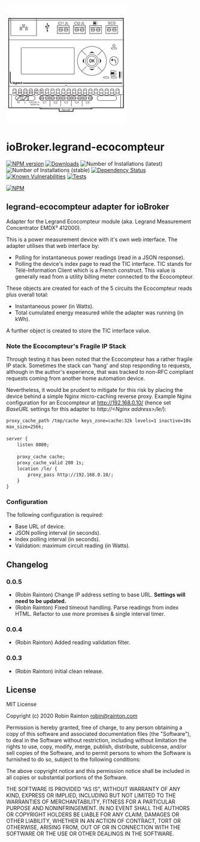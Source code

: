 ![Logo](admin/legrand-ecocompteur.png)
# ioBroker.legrand-ecocompteur

[![NPM version](http://img.shields.io/npm/v/iobroker.legrand-ecocompteur.svg)](https://www.npmjs.com/package/iobroker.legrand-ecocompteur)
[![Downloads](https://img.shields.io/npm/dm/iobroker.legrand-ecocompteur.svg)](https://www.npmjs.com/package/iobroker.legrand-ecocompteur)
![Number of Installations (latest)](http://iobroker.live/badges/legrand-ecocompteur-installed.svg)
![Number of Installations (stable)](http://iobroker.live/badges/legrand-ecocompteur-stable.svg)
[![Dependency Status](https://img.shields.io/david/raintonr/iobroker.legrand-ecocompteur.svg)](https://david-dm.org/raintonr/iobroker.legrand-ecocompteur)
[![Known Vulnerabilities](https://snyk.io/test/github/raintonr/ioBroker.legrand-ecocompteur/badge.svg)](https://snyk.io/test/github/raintonr/ioBroker.legrand-ecocompteur)
[![Tests](https://travis-ci.org/raintonr/ioBroker.legrand-ecocompteur.svg?branch=master)](https://travis-ci.org/raintonr/ioBroker.legrand-ecocompteur)

[![NPM](https://nodei.co/npm/iobroker.legrand-ecocompteur.png?downloads=true)](https://nodei.co/npm/iobroker.legrand-ecocompteur/)

## legrand-ecocompteur adapter for ioBroker

Adapter for the Legrand Ecocompteur module (aka. Legrand Measurement Concentrator EMDX³ 412000).

This is a power measurement device with it's own web interface. The adapter utilises that web interface by:

- Polling for instantaneous power readings (read in a JSON response).
- Polling the device's index page to read the TIC interface. TIC stands for Télé-Information Client which is a French construct. This value is generally read from a utility billing meter connected to the Ecocompteur.

These objects are created for each of the 5 circuits the Ecocompteur reads plus overall total:

- Instantaneous power (in Watts).
- Total cumulated energy measured while the adapter was running (in kWh).

A further object is created to store the TIC interface value.

### Note the Ecocompteur's Fragile IP Stack

Through testing it has been noted that the Ecocompteur has a rather fragile IP stack. Sometimes the stack can 'hang' and stop responding to requests, although in the author's experience, that was tracked to non-RFC compliant requests coming from another home automation device.

Nevertheless, it would be prudent to mitigate for this risk by placing the device behind a simple Nginx micro-caching reverse proxy. Example Nginx configuration for an Ecocompteur at http://192.168.0.10/ (hence set *BaseURL* settings for this adapter to *http://&lt;Nginx address&gt;/le/*):

```
proxy_cache_path /tmp/cache keys_zone=cache:32k levels=1 inactive=10s max_size=256k;

server {
    listen 8080;

    proxy_cache cache;
    proxy_cache_valid 200 1s;
    location /le/ {
        proxy_pass http://192.168.0.10/;
    }
}
```

### Configuration

The following configuration is required:

- Base URL of device.
- JSON polling interval (in seconds).
- Index polling interval (in seconds).
- Validation: maximum circuit reading (in Watts).

## Changelog

### 0.0.5
* (Robin Rainton) Change IP address setting to base URL. **Settings will need to be updated.**
* (Robin Rainton) Fixed timeout handling. Parse readings from index HTML. Refactor to use more promises & single interval timer.

### 0.0.4
* (Robin Rainton) Added reading validation filter.

### 0.0.3
* (Robin Rainton) initial clean release.

## License
MIT License

Copyright (c) 2020 Robin Rainton <robin@rainton.com>

Permission is hereby granted, free of charge, to any person obtaining a copy
of this software and associated documentation files (the "Software"), to deal
in the Software without restriction, including without limitation the rights
to use, copy, modify, merge, publish, distribute, sublicense, and/or sell
copies of the Software, and to permit persons to whom the Software is
furnished to do so, subject to the following conditions:

The above copyright notice and this permission notice shall be included in all
copies or substantial portions of the Software.

THE SOFTWARE IS PROVIDED "AS IS", WITHOUT WARRANTY OF ANY KIND, EXPRESS OR
IMPLIED, INCLUDING BUT NOT LIMITED TO THE WARRANTIES OF MERCHANTABILITY,
FITNESS FOR A PARTICULAR PURPOSE AND NONINFRINGEMENT. IN NO EVENT SHALL THE
AUTHORS OR COPYRIGHT HOLDERS BE LIABLE FOR ANY CLAIM, DAMAGES OR OTHER
LIABILITY, WHETHER IN AN ACTION OF CONTRACT, TORT OR OTHERWISE, ARISING FROM,
OUT OF OR IN CONNECTION WITH THE SOFTWARE OR THE USE OR OTHER DEALINGS IN THE
SOFTWARE.
